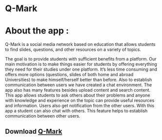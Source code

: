 # Q-Mark
# About the app :
Q-Mark is a social media network based on education that allows students to
find slides, questions, and other resources on a variety of topics.

The goal is to provide students with sufficient benefits from a platform. Our
main motivation is to make things easier for students by offering everything they need
for their studies under one platform. It’s less time consuming and offers more options
(questions, slides of both home and abroad Universities) to make himself/herself
better than before. Also to establish communication between users we have created a
chat environment. The app also has many features besides upload content and search
content. This app allows students to ask others about their problems and anyone with
knowledge and experience on the topic can provide useful resources and information.
Users also get notification from the other users. With this app a student can also chat
with others. This feature helps to establish communication between other users.
## Download [Q-Mark]([https://github.com/anika235/EventGo/releases/download/v1.0.0/EventGo.apk](https://drive.google.com/file/d/1N0RYkOSQKRSVpLg-YSMrIALTAa72vmGe/view?usp=share_link))
